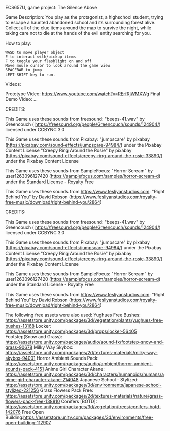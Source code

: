 ECS657U, game project: The Silence Above

Game Description:
You play as the protagonist, a highschool student, trying to escape a haunted abandoned school and its surrounding forest alive. Collect all of the clue items around the map to survive the night, while taking care not to die at the hands of the evil entity searching for you. 


How to play:

    WASD to move player object
    E to interact with/pickup items
    F to toggle your flashlight on and off
    Move mouse cursor to look around the game view
    SPACEBAR to jump
    LEFT-SHIFT key to run.


Videos:

Prototype Video: https://www.youtube.com/watch?v=RErfRjWMXWg
Final Demo Video: ...


CREDITS:

This Game uses these sounds from freesound: "beeps-41.wav" by Greencouch ( https://freesound.org/people/Greencouch/sounds/124904/) licensed under CCBYNC 3.0

This Game uses these sounds from Pixabay: "jumpscare" by pixabay (https://pixabay.com/sound-effects/jumpscare-94984/) under the Pixabay Content License "Creepy Ring Around the Rosie" by pixabay (https://pixabay.com/sound-effects/creepy-ring-around-the-rosie-33890/) under the Pixabay Content License

This Game uses these sounds from SampleFocus: "Horror Scream" by user1263096127420 (https://samplefocus.com/samples/horror-scream-d) under the Standard License - Royalty Free

This Game uses these sounds from https://www.fesliyanstudios.com: "Right Behind You" by David Robson (https://www.fesliyanstudios.com/royalty-free-music/download/right-behind-you/2864)

CREDITS:

This Game uses these sounds from freesound:
"beeps-41.wav" by Greencouch ( https://freesound.org/people/Greencouch/sounds/124904/) licensed under CCBYNC 3.0

This Game uses these sounds from Pixabay:
"jumpscare" by pixabay (https://pixabay.com/sound-effects/jumpscare-94984/) under the Pixabay Content License
"Creepy Ring Around the Rosie" by pixabay (https://pixabay.com/sound-effects/creepy-ring-around-the-rosie-33890/) under the Pixabay Content License

This Game uses these sounds from SampleFocus:
"Horror Scream" by user1263096127420 (https://samplefocus.com/samples/horror-scream-d) under the Standard License - Royalty Free

This Game uses these sounds from https://www.fesliyanstudios.com:
"Right Behind You" by David Robson (https://www.fesliyanstudios.com/royalty-free-music/download/right-behind-you/2864)

The following free assets were also used:
Yughues Free Bushes: https://assetstore.unity.com/packages/3d/vegetation/plants/yughues-free-bushes-13168
Locker: https://assetstore.unity.com/packages/3d/props/locker-56405
Footstep(Snow and Grass): https://assetstore.unity.com/packages/audio/sound-fx/footstep-snow-and-grass-90678
Milky Way Skybox: https://assetstore.unity.com/packages/2d/textures-materials/milky-way-skybox-94001
Horror Ambient Sounds Pack: https://assetstore.unity.com/packages/audio/ambient/horror-ambient-sounds-pack-4151
Anime Girl Character Akane: https://assetstore.unity.com/packages/3d/characters/humanoids/humans/anime-girl-character-akane-214048
Japanese School - Stylized: https://assetstore.unity.com/packages/3d/environments/japanese-school-stylized-221256
Grass Flowers Pack Free: https://assetstore.unity.com/packages/2d/textures-materials/nature/grass-flowers-pack-free-138810
Conifers [BOTD]: https://assetstore.unity.com/packages/3d/vegetation/trees/conifers-botd-142076
Free Open Building:https://assetstore.unity.com/packages/3d/environments/free-open-building-112907
